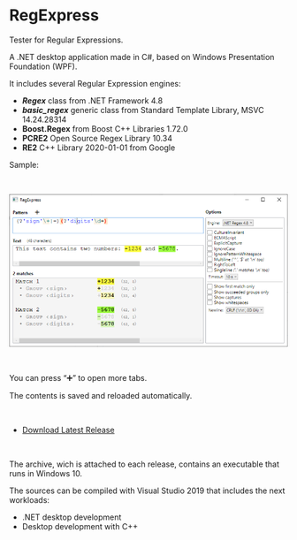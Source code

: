 # RegExpress
Tester for Regular Expressions.

A .NET desktop application made in C#, based on Windows Presentation Foundation (WPF).

It includes several Regular Expression engines:

* **_Regex_** class from .NET Framework 4.8
* **_basic_regex_** generic class from Standard Template Library, MSVC 14.24.28314
* **Boost.Regex** from Boost C++ Libraries 1.72.0
* **PCRE2** Open Source Regex Library 10.34
* **RE2** C++ Library 2020-01-01 from Google 

Sample:

<br/>


![Screenshot of RegExpress](Misc/Screenshot2.png)

<br/>

You can press “➕” to open more tabs.

The contents is saved and reloaded automatically.

<br/>

* [Download Latest Release](https://github.com/Viorel/RegExpress/releases/latest)

<br/>

The archive, wich is attached to each release, contains an executable that runs in Windows 10.

The sources can be compiled with Visual Studio 2019 that includes the next workloads:

* .NET desktop development
* Desktop development with C++

<br/>
